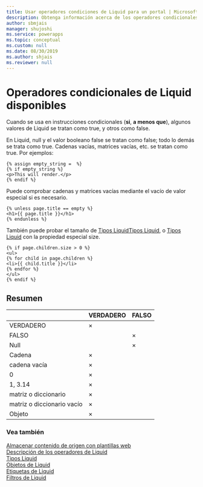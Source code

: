```yaml
---
title: Usar operadores condiciones de Liquid para un portal | MicrosoftDocs
description: Obtenga información acerca de los operadores condicionales de Liquid disponibles en un portal.
author: sbmjais
manager: shujoshi
ms.service: powerapps
ms.topic: conceptual
ms.custom: null
ms.date: 08/30/2019
ms.author: shjais
ms.reviewer: null
---
```


# <a name="available-liquid-conditional-operators"></a>Operadores condicionales de Liquid disponibles

Cuando se usa en instrucciones condicionales (**si**, **a menos que**), algunos valores de Liquid se tratan como true, y otros como false.

En Liquid, null y el valor booleano false se tratan como false; todo lo demás se trata como true. Cadenas vacías, matrices vacías, etc. se tratan como true. Por ejemplos:

```
{% assign empty_string =  %}
{% if empty_string %}
<p>This will render.</p>
{% endif %}
```
Puede comprobar cadenas y matrices vacías mediante el vacío de valor especial si es necesario.

```
{% unless page.title == empty %}
<h1>{{ page.title }}</h1>
{% endunless %}
```
También puede probar el tamaño de [Tipos Liquid](liquid-types.md)[Tipos Liquid](liquid-types.md), o [Tipos Liquid](liquid-types.md) con la propiedad especial size.

```
{% if page.children.size > 0 %}
<ul>
{% for child in page.children %}
<li>{{ child.title }}</li>
{% endfor %}
</ul>
{% endif %}
```

## <a name="summary"></a>Resumen

|                           | VERDADERO | FALSO |
|---------------------------|------|-------|
| VERDADERO                      | ×    |       |
| FALSO                     |      | ×     |
| Null                      |      | ×     |
| Cadena                    | ×    |       |
| cadena vacía              | ×    |       |
| 0                         | ×    |       |
| 1, 3.14                   | ×    |       |
| matriz o diccionario       | ×    |       |
| matriz o diccionario vacío | ×    |       |
| Objeto                    | ×    |       |

### <a name="see-also"></a>Vea también

[Almacenar contenido de origen con plantillas web](store-content-web-templates.md)  
[Descripción de los operadores de Liquid](liquid-operators.md)  
[Tipos Liquid](liquid-types.md)  
[Objetos de Liquid](liquid-objects.md)  
[Etiquetas de Liquid](liquid-tags.md)  
[Filtros de Liquid](liquid-filters.md)  
